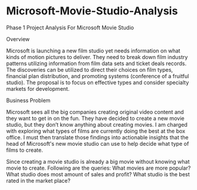 # Microsoft-Movie-Studio-Analysis
Phase 1 Project
Analysis For Microsoft Movie Studio

Overview

Microsoft is launching a new film studio yet needs information on what kinds of motion pictures to deliver. They need to break down film industry patterns utilizing information from film data sets and ticket deals records. The discoveries can be utilized to direct their choices on film types, financial plan distribution, and promoting systems (conference of a fruitful studio). The proposal is to focus on effective types and consider specialty markets for development.

Business Problem

Microsoft sees all the big companies creating original video content and they want to get in on the fun. They have decided to create a new movie studio, but they don’t know anything about creating movies. I am charged with exploring what types of films are currently doing the best at the box office. I must then translate those findings into actionable insights that the head of Microsoft's new movie studio can use to help decide what type of films to create.

Since creating a movie studio is already a big movie without knowing what movie to create. Following are the queries: What movies are more popular? What studio does most amount of sales and profit? What studio is the best rated in the market place?
